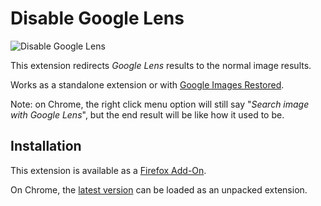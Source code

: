 # Disable Google Lens

![Disable Google Lens]([https://i.imgur.com/M1adeLz.png](https://i.imgur.com/RmRnWVr.png))

This extension redirects *Google Lens* results to the normal image results.

Works as a standalone extension or with [Google Images Restored](https://github.com/fanfare/googleimagesrestored).

Note: on Chrome, the right click menu option will still say "*Search image with Google Lens*", but the end result will be like how it used to be.

## Installation

This extension is available as a [Firefox Add-On](https://addons.mozilla.org/en-US/firefox/addon/disablegooglelens/).

On Chrome, the [latest version](https://github.com/fanfare/disablegooglelens/releases/download/0.0.1/disable-google-lens_manifest_v3_chrome-0.0.1.zip) can be loaded as an unpacked extension.
